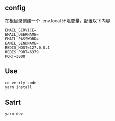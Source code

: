 ## config

在根目录创建一个 .env.local 环境变量，配置以下内容

```env
EMAIL_SERVICE=
EMAIL_USERNAME=
EMAIL_PASSWORD=
EAMIL_SENDNAME=
REDIS_HOST=127.0.0.1
REDIS_PORT=6379
PORT=3000
```

## Use

```shell
cd verify-code
yarn install
```

## Satrt

```shell
yarn dev
```

